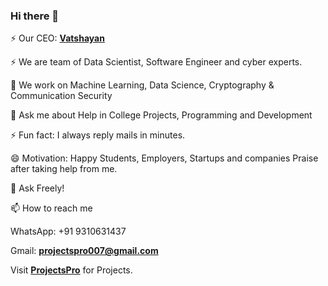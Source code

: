 ### Hi there 👋

⚡ Our CEO: **[Vatshayan](https://github.com/Vatshayan)**

⚡ We are team of Data Scientist, Software Engineer and cyber experts.

🔭 We work on Machine Learning, Data Science, Cryptography & Communication Security

💬 Ask me about Help in College Projects, Programming and Development

⚡ Fun fact: I always reply mails in minutes.

😄 Motivation: Happy Students, Employers, Startups and companies Praise after taking help from me.

🌱 Ask Freely!

📫 How to reach me

WhatsApp: +91 9310631437

Gmail: **projectspro007@gmail.com**

Visit **[ProjectsPro](https://projectspro.in/)** for Projects.
